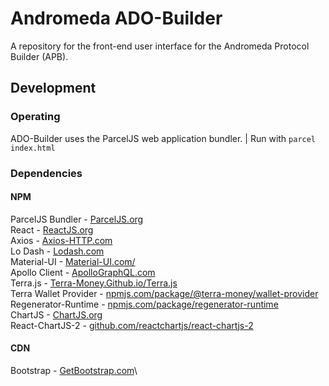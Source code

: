 # Andromeda ADO-Builder

A repository for the front-end user interface for the Andromeda Protocol Builder (APB).

## Development

### Operating
ADO-Builder uses the ParcelJS web application bundler. | Run with ```parcel index.html```

### Dependencies
#### NPM
ParcelJS Bundler - [ParcelJS.org](https://parceljs.org/)\
React - [ReactJS.org](https://reactjs.org/)\
Axios - [Axios-HTTP.com](https://axios-http.com/)\
Lo Dash - [Lodash.com](https://lodash.com/)\
Material-UI - [Material-UI.com/](https://material-ui.com/)\
Apollo Client - [ApolloGraphQL.com](https://www.apollographql.com/)\
Terra.js - [Terra-Money.Github.io/Terra.js](https://terra-money.github.io/terra.js/)\
Terra Wallet Provider - [npmjs.com/package/@terra-money/wallet-provider](https://www.npmjs.com/package/@terra-money/wallet-provider)\
Regenerator-Runtime - [npmjs.com/package/regenerator-runtime](https://www.npmjs.com/package/regenerator-runtime/)\
ChartJS - [ChartJS.org](https://www.chartjs.org/)\
React-ChartJS-2 - [github.com/reactchartjs/react-chartjs-2](https://github.com/reactchartjs/react-chartjs-2/)

#### CDN
Bootstrap - [GetBootstrap.com](https://getbootstrap.com/)\